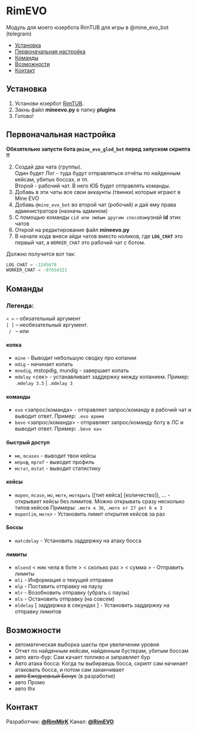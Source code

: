 # RimEVO
Модуль для моего юзербота RimTUB для игры в @mine_evo_bot (telegram)

*   [Установка](#установка)
*   [Первоначальная настройка](#Первоначальная-настройка)
*   [Команды](#Команды)
*   [Возможности](#Возможности)
*   [Контакт](#Контакт)

## Установка

1.  Установи юзербот [RimTUB](http://t.me/RimTUB).
2.  Закнь файл **mineevo.py** в папку **plugins**
3.  Готово!

## Первоначальная настройка

**Обязятельно запусти бота `@mine_evo_glod_bot` перед запуском скрипта !!**

2.  Создай два чата (группы).  
    Один будет Лог - туда будут отправляться отчёты по найденным кейсам, убитых боссах, и тп.  
    Второй - рабочий чат. В него ЮБ будет отправлять команды.
3.  Добавь в эти чаты все свои аккаунты (твинки) которые играют в Mine EVO
4.  Добавь `@mine_evo_bot` во второй чат (робочий) и дай ему права администратора (назначь админом)
5.  С помощью команды `cid или любым другим способом`узнай **id** этих чатов
6.  Открой на редактирование файл **mineevo.py**
7.  В начале кода внеси айди чатов вместо ноликов, где **`LOG_CHAT`** это первый чат, а `WORKER_CHAT` это рабочий чат с ботом.

Должно получится вот так:
```py
LOG_CHAT = -1245678
WORKER_CHAT = -87654321
```

## Команды

### Легенда: 
   `< >` – обязательный аргумент \
   `[ ]` – необязательный аргумент. \
   ` / ` – или

#### копка
*   `mine` - Выводит небольшую сводку про копании
*   `mdig` - начинает копать
*   `mnodig`, mstopdig, mundig - завершает копать
*   `mdelay` \<сек\> - устанавливает заддержку между копанием. Пример: `.mdelay 3.5` | `.mdelay 3`
#### команды
*   `evo` \<запрос/команда\> - отправляет запрос/команду в рабочий чат и выводит ответ. Пример: `.evo время`
*   `bevo` \<запрос/команда\> - отправляет запрос/команду боту в ЛС и выводит ответ. Пример: `.bevo кач`
#### быстрый доступ
*   `мк`, `mcases` \- выводит твои кейсы
*   `мпроф`, `mprof` \- выводит профиль
*   `мстат`, `mstat` \- выводит статистику
#### кейсы
*   `mopen`, `mcase`, `мо`, `мотк`, `моткрыть` (\[тип кейса\] \[количество\]), ... - открывает кейсы без лимитов. Можно открывать сразу несколько типов кейсов Примеры: `.мотк к 36`, `.мотк кт 27 ркт 6 к 3`
*   `mopenlim`, `моткл` \- Установить лимит открытия кейсов за раз
#### Боссы
*   `matcdelay` \- Установить заддержку на атаку босса
#### лимиты
*   `mlsend` \< ник чела в боте \> \< сколько раз \> \< сумма \> \- Отправить лимиты
*   `mli` \- Информация о текущей отправке
*   `mlp` \- Поставить отправку на паузу
*   `mlr` \- Возобновить отправку (убрать с паузы)
*   `mls` \- Остановить отправку (на совсем)
*   `mldelay` \[ заддержка в секундах \] \- Установить заддержку на отправку лимитов

## Возможности

*   автоматическая выборка шахты при увеличении уровня
*   Отчет по найденным кейсам, найденным бустерам, убитым боссам
*   авто авто-бур: Сам качает топливо и заправляет бур
*   Авто атака босса: Когда ты выбираешь босса, скрипт сам начинает атаковать босса, и потом сам заканчивает
*   ~~авто Ежедневный Бонус~~ (в разработке)
*   авто Промо
*   авто thx

## Контакт

Разработчик: [**@RimMirK**](http://t.me/RimMirK)
Канал: [**@RimEVO**](http://t.me/RimEVO)
